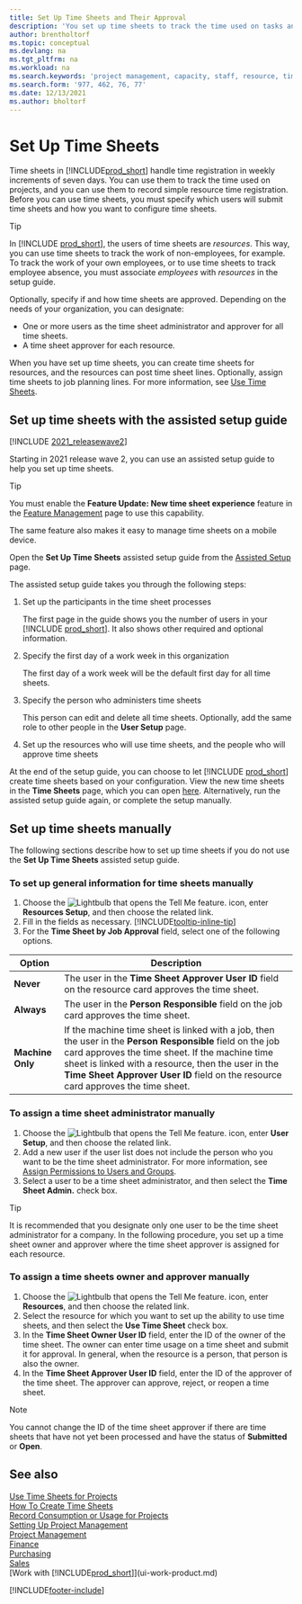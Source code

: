 ```yaml
---
title: Set Up Time Sheets and Their Approval
description: 'You set up time sheets to track the time used on tasks and projects, helping you with project management, staffing, and capacity'
author: brentholtorf
ms.topic: conceptual
ms.devlang: na
ms.tgt_pltfrm: na
ms.workload: na
ms.search.keywords: 'project management, capacity, staff, resource, time sheet'
ms.search.form: '977, 462, 76, 77'
ms.date: 12/13/2021
ms.author: bholtorf
---
```

# <a name="set-up-time-sheets"></a>Set Up Time Sheets

Time sheets in [!INCLUDE[prod_short](includes/prod_short.md)] handle time registration in weekly increments of seven days. You can use them to track the time used on projects, and you can use them to record simple resource time registration. Before you can use time sheets, you must specify which users will submit time sheets and how you want to configure time sheets.  

> [!TIP]
> In [!INCLUDE [prod_short](includes/prod_short.md)], the users of time sheets are *resources*. This way, you can use time sheets to track the work of non-employees, for example. To track the work of your own employees, or to use time sheets to track employee absence, you must associate *employees* with *resources* in the setup guide.  

Optionally, specify if and how time sheets are approved. Depending on the needs of your organization, you can designate:

* One or more users as the time sheet administrator and approver for all time sheets.
* A time sheet approver for each resource.

When you have set up time sheets, you can create time sheets for resources, and the resources can post time sheet lines. Optionally, assign time sheets to job planning lines. For more information, see [Use Time Sheets](projects-how-use-time-sheets.md).  

## <a name="set-up-time-sheets-with-the-assisted-setup-guide"></a>Set up time sheets with the assisted setup guide

[!INCLUDE [2021_releasewave2](includes/2021_releasewave2.md)]

Starting in 2021 release wave 2, you can use an assisted setup guide to help you set up time sheets.  

> [!TIP]
> You must enable the **Feature Update: New time sheet experience** feature in the [Feature Management](https://businesscentral.dynamics.com/?page=2610) page to use this capability.
>
> The same feature also makes it easy to manage time sheets on a mobile device.

Open the **Set Up Time Sheets** assisted setup guide from the [Assisted Setup](https://businesscentral.dynamics.com/?page=1801) page.

The assisted setup guide takes you through the following steps:

1. Set up the participants in the time sheet processes

    The first page in the guide shows you the number of users in your [!INCLUDE [prod_short](includes/prod_short.md)]. It also shows other required and optional information.  
2. Specify the first day of a work week in this organization

    The first day of a work week will be the default first day for all time sheets.
3. Specify the person who administers time sheets

    This person can edit and delete all time sheets. Optionally, add the same role to other people in the **User Setup** page.
4. Set up the resources who will use time sheets, and the people who will approve time sheets

At the end of the setup guide, you can choose to let [!INCLUDE [prod_short](includes/prod_short.md)] create time sheets based on your configuration. View the new time sheets in the **Time Sheets** page, which you can open [here](https://businesscentral.dynamics.com/?page=951). Alternatively, run the assisted setup guide again, or complete the setup manually.  

## <a name="set-up-time-sheets-manually"></a>Set up time sheets manually

The following sections describe how to set up time sheets if you do not use the **Set Up Time Sheets** assisted setup guide.  

### <a name="to-set-up-general-information-for-time-sheets-manually"></a>To set up general information for time sheets manually

1. Choose the ![Lightbulb that opens the Tell Me feature.](media/ui-search/search_small.png "Tell me what you want to do") icon, enter **Resources Setup**, and then choose the related link.  
2. Fill in the fields as necessary. [!INCLUDE[tooltip-inline-tip](includes/tooltip-inline-tip_md.md)]
3. For the **Time Sheet by Job Approval** field, select one of the following options.

| Option | Description |
| --- | --- |
| **Never** |The user in the **Time Sheet Approver User ID** field on the resource card approves the time sheet. |
| **Always** |The user in the **Person Responsible** field on the job card approves the time sheet. |
| **Machine Only** |If the machine time sheet is linked with a job, then the user in the **Person Responsible** field on the job card approves the time sheet. If the machine time sheet is linked with a resource, then the user in the **Time Sheet Approver User ID** field on the resource card approves the time sheet. |

### <a name="to-assign-a-time-sheet-administrator-manually"></a>To assign a time sheet administrator manually

1. Choose the ![Lightbulb that opens the Tell Me feature.](media/ui-search/search_small.png "Tell me what you want to do") icon, enter **User Setup**, and then choose the related link.  
2. Add a new user if the user list does not include the person who you want to be the time sheet administrator. For more information, see [Assign Permissions to Users and Groups](ui-define-granular-permissions.md).
3. Select a user to be a time sheet administrator, and then select the **Time Sheet Admin.** check box.  

> [!TIP]  
> It is recommended that you designate only one user to be the time sheet administrator for a company. In the following procedure, you set up a time sheet owner and approver where the time sheet approver is assigned for each resource.  

### <a name="to-assign-a-time-sheets-owner-and-approver-manually"></a>To assign a time sheets owner and approver manually

1. Choose the ![Lightbulb that opens the Tell Me feature.](media/ui-search/search_small.png "Tell me what you want to do") icon, enter **Resources**, and then choose the related link.
2. Select the resource for which you want to set up the ability to use time sheets, and then select the **Use Time Sheet** check box.  
3. In the **Time Sheet Owner User ID** field, enter the ID of the owner of the time sheet. The owner can enter time usage on a time sheet and submit it for approval. In general, when the resource is a person, that person is also the owner.  
4. In the **Time Sheet Approver User ID** field, enter the ID of the approver of the time sheet. The approver can approve, reject, or reopen a time sheet.  

> [!NOTE]  
> You cannot change the ID of the time sheet approver if there are time sheets that have not yet been processed and have the status of **Submitted** or **Open**.

## <a name="see-also"></a>See also

[Use Time Sheets for Projects](projects-how-use-time-sheets.md)  
[How To Create Time Sheets](projects-how-use-time-sheets.md#to-create-time-sheets)  
[Record Consumption or Usage for Projects](projects-how-record-job-usage.md)  
[Setting Up Project Management](projects-setup-projects.md)  
[Project Management](projects-manage-projects.md)  
[Finance](finance.md)  
[Purchasing](purchasing-manage-purchasing.md)  
[Sales](sales-manage-sales.md)  
[Work with [!INCLUDE[prod_short](includes/prod_short.md)]](ui-work-product.md)  


[!INCLUDE[footer-include](includes/footer-banner.md)]
